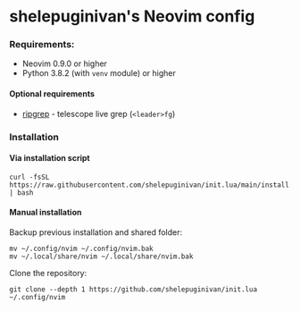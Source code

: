 # shelepuginivan's Neovim config

### Requirements:

- Neovim 0.9.0 or higher
- Python 3.8.2 (with `venv` module) or higher

#### Optional requirements

- [ripgrep](https://github.com/BurntSushi/ripgrep) - telescope live grep (`<leader>fg`)

### Installation

#### Via installation script

```shell
curl -fsSL https://raw.githubusercontent.com/shelepuginivan/init.lua/main/install.sh | bash
```

#### Manual installation

Backup previous installation and shared folder:

```shell
mv ~/.config/nvim ~/.config/nvim.bak
mv ~/.local/share/nvim ~/.local/share/nvim.bak
```

Clone the repository:

```shell
git clone --depth 1 https://github.com/shelepuginivan/init.lua ~/.config/nvim
```


